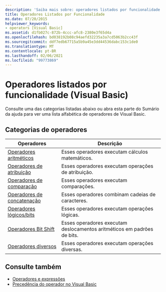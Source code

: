 ```yaml
---
description: 'Saiba mais sobre: operadores listados por funcionalidade (Visual Basic)'
title: Operadores Listados por Funcionalidade
ms.date: 07/20/2015
helpviewer_keywords:
- operators [Visual Basic]
ms.assetid: d1fb027c-872b-4ccc-afc8-2380e3f65d4a
ms.openlocfilehash: bd038192b08c94aefd32235a3a7cd5063b2cc43f
ms.sourcegitcommit: ddf7edb67715a5b9a45e3dd44536dabc153c1de0
ms.translationtype: MT
ms.contentlocale: pt-BR
ms.lasthandoff: 02/06/2021
ms.locfileid: "99773869"
---
```

# <a name="operators-listed-by-functionality-visual-basic"></a>Operadores listados por funcionalidade (Visual Basic)

Consulte uma das categorias listadas abaixo ou abra esta parte do Sumário da ajuda para ver uma lista alfabética de operadores de Visual Basic.  
  
## <a name="categories-of-operators"></a>Categorias de operadores  
  
|Operadores|Descrição|  
|---------------|-----------------|  
|[Operadores aritméticos](arithmetic-operators.md)|Esses operadores executam cálculos matemáticos.|  
|[Operadores de atribuição](assignment-operators.md)|Esses operadores executam operações de atribuição.|  
|[Operadores de comparação](comparison-operators.md)|Esses operadores executam comparações.|  
|[Operadores de concatenação](concatenation-operators.md)|Esses operadores combinam cadeias de caracteres.|  
|[Operadores lógicos/bits](logical-bitwise-operators.md)|Esses operadores executam operações lógicas.|  
|[Operadores Bit Shift](bit-shift-operators.md)|Esses operadores executam deslocamentos aritméticos em padrões de bits.|  
|[Operadores diversos](miscellaneous-operators.md)|Esses operadores executam operações diversas.|  
  
## <a name="see-also"></a>Consulte também

- [Operadores e expressões](../../programming-guide/language-features/operators-and-expressions/index.md)
- [Precedência do operador no Visual Basic](operator-precedence.md)
